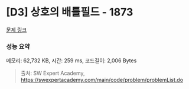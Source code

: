 # [D3] 상호의 배틀필드 - 1873 

[문제 링크](https://swexpertacademy.com/main/code/problem/problemDetail.do?contestProbId=AV5LyE7KD2ADFAXc) 

### 성능 요약

메모리: 62,732 KB, 시간: 259 ms, 코드길이: 2,006 Bytes



> 출처: SW Expert Academy, https://swexpertacademy.com/main/code/problem/problemList.do